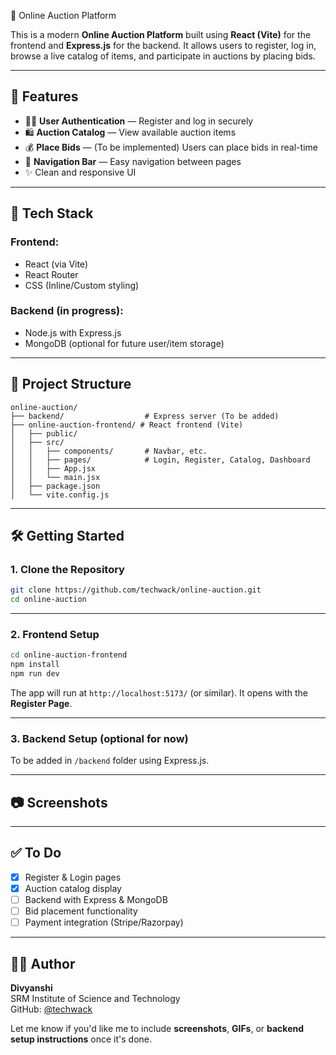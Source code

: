 🛒 Online Auction Platform

This is a modern **Online Auction Platform** built using **React (Vite)** for the frontend and **Express.js** for the backend. It allows users to register, log in, browse a live catalog of items, and participate in auctions by placing bids.

---

## 🚀 Features

- 🧑‍💻 **User Authentication** — Register and log in securely
- 🛍️ **Auction Catalog** — View available auction items
- 💰 **Place Bids** — (To be implemented) Users can place bids in real-time
- 🧭 **Navigation Bar** — Easy navigation between pages
- ✨ Clean and responsive UI

---

## 🧩 Tech Stack

### Frontend:
- React (via Vite)
- React Router
- CSS (Inline/Custom styling)

### Backend (in progress):
- Node.js with Express.js
- MongoDB (optional for future user/item storage)

---

## 📁 Project Structure

```
online-auction/
├── backend/                  # Express server (To be added)
├── online-auction-frontend/ # React frontend (Vite)
│   ├── public/
│   ├── src/
│   │   ├── components/       # Navbar, etc.
│   │   ├── pages/            # Login, Register, Catalog, Dashboard
│   │   ├── App.jsx
│   │   └── main.jsx
│   ├── package.json
│   └── vite.config.js
```

---

## 🛠️ Getting Started

### 1. Clone the Repository

```bash
git clone https://github.com/techwack/online-auction.git
cd online-auction
```

---

### 2. Frontend Setup

```bash
cd online-auction-frontend
npm install
npm run dev
```

The app will run at `http://localhost:5173/` (or similar). It opens with the **Register Page**.

---

### 3. Backend Setup (optional for now)

To be added in `/backend` folder using Express.js.

---

## 📷 Screenshots



---

## ✅ To Do

- [x] Register & Login pages
- [x] Auction catalog display
- [ ] Backend with Express & MongoDB
- [ ] Bid placement functionality
- [ ] Payment integration (Stripe/Razorpay)

---

## 👩‍💻 Author

**Divyanshi**  
SRM Institute of Science and Technology  
GitHub: [@techwack](https://github.com/techwack)


Let me know if you'd like me to include **screenshots**, **GIFs**, or **backend setup instructions** once it's done.
